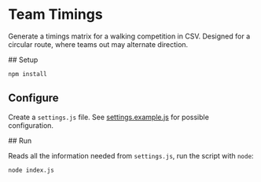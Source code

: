 # Team Timings

Generate a timings matrix for a walking competition in CSV.  Designed for a circular route, where teams out may alternate direction.

## Setup

```
npm install
```

## Configure

Create a `settings.js` file.  See [settings.example.js](settings.example.js) for possible configuration.

## Run

Reads all the information needed from `settings.js`, run the script with `node`:

```
node index.js
```
